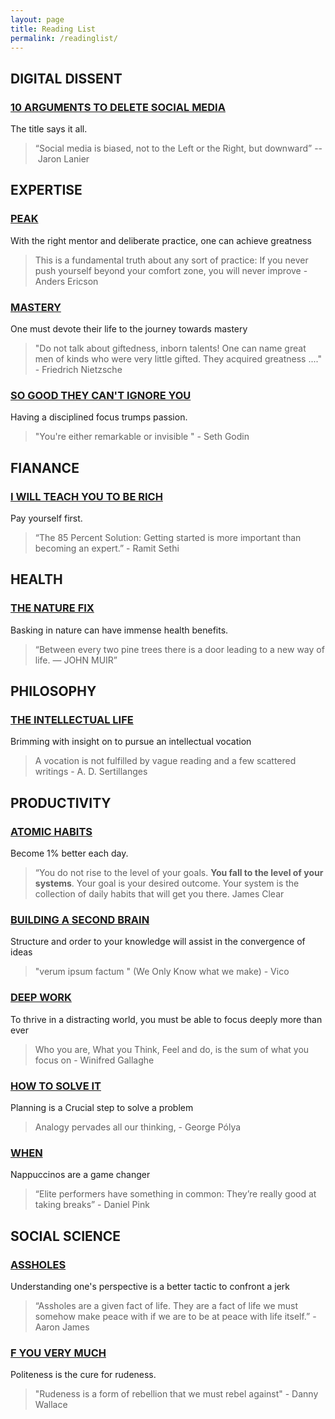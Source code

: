 ```yaml
---
layout: page
title: Reading List
permalink: /readinglist/
---
```

## DIGITAL DISSENT 

### [10 ARGUMENTS TO DELETE SOCIAL MEDIA](https://a.co/d/8gLtsxX)

The title says it all.

> “Social media is biased, not to the Left or the Right, but downward”  -- Jaron Lanier

## EXPERTISE

### [PEAK](https://a.co/d/40STZOB)

With the right mentor and deliberate practice, one can achieve greatness

> This is a fundamental truth about any sort of practice: If you never push yourself beyond your comfort zone, you will never improve - Anders Ericson

### [MASTERY](https://a.co/d/9o8hgKl)

One must devote their life to the journey towards mastery

> "Do not talk about giftedness, inborn talents! One can name great men of kinds who were very little gifted.  They acquired greatness ...." - Friedrich Nietzsche

### [SO GOOD THEY CAN'T IGNORE YOU](https://www.amazon.com/Good-They-Cant-Ignore-You/dp/1455509124)

Having a disciplined focus trumps passion.

> "You're either remarkable or invisible " - Seth Godin

## FIANANCE  

### [I WILL TEACH YOU TO BE RICH](https://a.co/d/3wNRqXQ)

Pay yourself first.

> “The 85 Percent Solution: Getting started is more important than becoming an expert.” - Ramit Sethi 


## HEALTH

### [THE NATURE FIX](https://a.co/d/1M4Mgbl)

Basking in nature can have immense health benefits.

> “Between every two pine trees there is a door leading to a new way of life. — JOHN MUIR”
## PHILOSOPHY

### [THE INTELLECTUAL LIFE](https://www.amazon.com/Intellectual-Life-Spirit-Conditions-Methods/dp/0813206464)

Brimming with insight on to pursue an intellectual vocation

> A vocation is not fulfilled by vague reading and a few scattered writings - A. D. Sertillanges

## PRODUCTIVITY

### [ATOMIC HABITS](https://a.co/d/5As08A2)

Become 1% better each day.

> “You do not rise to the level of your goals. **You fall to the level of your systems**. Your goal is your desired outcome. Your system is the collection of daily habits that will get you there. 
> James Clear 

### [BUILDING A SECOND BRAIN](https://a.co/d/6aG4rNe)

Structure and order to your knowledge will assist in the convergence of ideas

> "verum ipsum factum " (We Only Know what we make) - Vico

### [DEEP WORK](https://www.amazon.com/Deep-Work-Focused-Success-Distracted/dp/1455586692)

To thrive in a distracting world, you must be able to focus deeply more than ever

>  Who you are, What you Think, Feel and do, is the sum of what you focus on - Winifred Gallaghe

### [HOW TO SOLVE IT](https://a.co/d/0ELrRQx)

Planning is a Crucial step to solve a problem

> Analogy pervades all our thinking, -  George Pólya

### [WHEN](https://a.co/d/eL0VBa6)

Nappuccinos are a game changer

> “Elite performers have something in common: They’re really good at taking breaks” - Daniel Pink


## SOCIAL SCIENCE

### [ASSHOLES](https://a.co/d/5oqiU8m)

Understanding one's perspective is a better tactic to confront a jerk 

>“Assholes are a given fact of life. They are a fact of life we must somehow make peace with if we are to be at peace with life itself.” - Aaron James

### [F YOU VERY MUCH](https://a.co/d/csEhlh9)

Politeness is the cure for rudeness.

> "Rudeness is a form of rebellion that we must rebel against" - Danny Wallace 